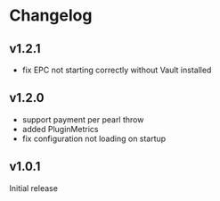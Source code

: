 Changelog
=========

v1.2.1
------
* fix EPC not starting correctly without Vault installed

v1.2.0
------
* support payment per pearl throw
* added PluginMetrics
* fix configuration not loading on startup

v1.0.1
------
Initial release